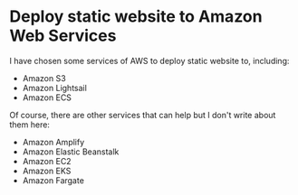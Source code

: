 # Deploy static website to Amazon Web Services

I have chosen some services of AWS to deploy static website to, including:
- Amazon S3
- Amazon Lightsail
- Amazon ECS

Of course, there are other services that can help but I don't write about them here:
- Amazon Amplify
- Amazon Elastic Beanstalk
- Amazon EC2
- Amazon EKS
- Amazon Fargate
